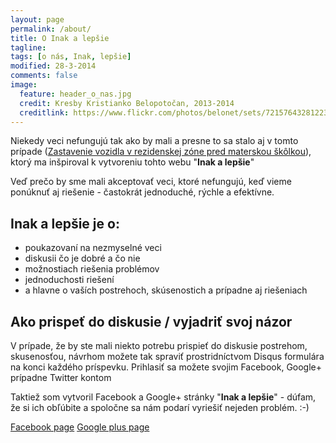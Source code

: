 ```yaml
---
layout: page
permalink: /about/
title: O Inak a lepšie
tagline: 
tags: [o nás, Inak, lepšie]
modified: 28-3-2014
comments: false
image:
  feature: header_o_nas.jpg
  credit: Kresby Kristianko Belopotočan, 2013-2014
  creditlink: https://www.flickr.com/photos/belonet/sets/72157643281223573/
---
```




Niekedy veci nefungujú tak ako by mali a presne to sa stalo aj v tomto prípade ([Zastavenie vozidla v rezidenskej zóne pred materskou škôlkou](../zastavenie-v-rezidentskej-zone-pred-materskou-skolou/)), ktorý ma inšpiroval k vytvoreniu tohto webu "**Inak a lepšie**"  

Veď prečo by sme mali akceptovať veci, ktoré nefungujú, keď vieme ponúknuť aj riešenie - častokrát jednoduché, rýchle a efektívne.
 
## Inak a lepšie je o:

* poukazovaní na nezmyselné veci
* diskusii čo je dobré a čo nie
* možnostiach riešenia problémov
* jednoduchosti riešení
* a hlavne o vaších postrehoch, skúsenostich a prípadne aj riešeniach 

## Ako prispeť do diskusie / vyjadriť svoj názor 

V prípade, že by ste mali niekto potrebu prispieť do diskusie postrehom, skusenosťou, návrhom možete tak spraviť prostridníctvom Disqus formulára na konci každého príspevku. Prihlasiť sa možete svojim Facebook, Google+ prípadne Twitter kontom 

Taktiež som vytvoril Facebook a Google+ stránky "**Inak a lepšie**" - dúfam, že si ich obľúbite a spoločne sa nám podarí vyriešiť nejeden problém. :-)
 
<a href="http://facebook.com/inakalepsie" class="btn btn-fb">Facebook page</a> <a href="http://plus.google.com/u/0/b/106545627023746160738/106545627023746160738" class="btn btn-gplus">Google plus page</a>




